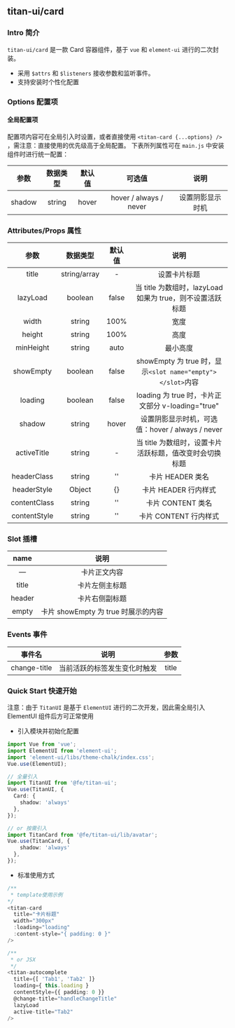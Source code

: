 ## titan-ui/card

### Intro 简介

`titan-ui/card` 是一款 Card 容器组件，基于 `vue` 和 `element-ui` 进行的二次封装。

- 采用 `$attrs` 和 `$listeners` 接收参数和监听事件。
- 支持安装时个性化配置



### Options 配置项

#### 全局配置项

配置项内容可在全局引入时设置，或者直接使用 `<titan-card {...options} />` ，需注意：直接使用的优先级高于全局配置。
下表所列属性可在 `main.js` 中安装组件时进行统一配置：

|  参数  | 数据类型 | 默认值 |         可选值         |       说明       |
| :----: | :------: | :----: | :--------------------: | :--------------: |
| shadow |  string  | hover  | hover / always / never | 设置阴影显示时机 |

### Attributes/Props 属性

|     参数     |   数据类型   | 默认值 |                            说明                            |
| :----------: | :----------: | :----: | :--------------------------------------------------------: |
|    title     | string/array |   -    |                        设置卡片标题                        |
|   lazyLoad   |   boolean    | false  | 当 title 为数组时，lazyLoad 如果为 true，则不设置活跃标题  |
|    width     |    string    |  100%  |                            宽度                            |
|    height    |    string    |  100%  |                            高度                            |
|  minHeight   |    string    |  auto  |                          最小高度                          |
|  showEmpty   |   boolean    | false  | showEmpty 为 true 时，显示`<slot name="empty"></slot>`内容 |
|   loading    |   boolean    | false  |     loading 为 true 时，卡片正文部分 v-loading="true"      |
|    shadow    |    string    | hover  |      设置阴影显示时机，可选值：hover / always / never      |
| activeTitle  |    string    |   -    |  当 title 为数组时，设置卡片活跃标题，值改变时会切换标题   |
| headerClass  |    string    |   ''   |                      卡片 HEADER 类名                      |
| headerStyle  |    Object    |   {}   |                    卡片 HEADER 行内样式                    |
| contentClass |    string    |   ''   |                     卡片 CONTENT 类名                      |
| contentStyle |    string    |   ''   |                   卡片 CONTENT 行内样式                    |

### Slot 插槽

|  name  |                说明                 |
| :----: | :---------------------------------: |
|   —    |            卡片正文内容             |
| title  |           卡片左侧主标题            |
| header |           卡片右侧副标题            |
| empty  | 卡片 showEmpty 为 true 时展示的内容 |

### Events 事件

|    事件名    |             说明             | 参数  |
| :----------: | :--------------------------: | :---: |
| change-title | 当前活跃的标签发生变化时触发 | title |

### Quick Start 快速开始

注意：由于 `TitanUI` 是基于 `ElementUI` 进行的二次开发，因此需全局引入 ElementUI 组件后方可正常使用

- 引入模块并初始化配置

```ts
import Vue from 'vue';
import ElementUI from 'element-ui';
import 'element-ui/libs/theme-chalk/index.css';
Vue.use(ElementUI);

// 全量引入
import TitanUI from '@fe/titan-ui';
Vue.use(TitanUI, {
  Card: {
    shadow: 'always'
  },
});

// or 按需引入
import TitanCard from '@fe/titan-ui/lib/avatar';
Vue.use(TitanCard, {
    shadow: 'always'
  },
});
```

- 标准使用方式

```ts
/**
 * template使用示例
*/
<titan-card
  title="卡片标题"
  width="300px"
  :loading="loading"
  :content-style="{ padding: 0 }"
/>

/**
 * or JSX
 */
<titan-autocomplete
  title={[ 'Tab1', 'Tab2' ]}
  loading={ this.loading }
  contentStyle={{ padding: 0 }}
  @change-title="handleChangeTitle"
  lazyLoad
  active-title="Tab2"
/>
```
